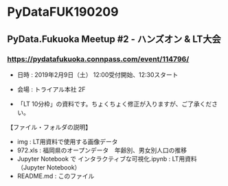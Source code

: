 # PyDataFUK190209

## PyData.Fukuoka Meetup #2 - ハンズオン & LT大会
### https://pydatafukuoka.connpass.com/event/114796/

- 日時 : 2019年2月9日（土） 12:00受付開始、12:30スタート
- 会場 : トライアル本社 2F

- 「LT 10分枠」の資料です。ちょくちょく修正が入りますが、ご了承ください。

【ファイル・フォルダの説明】
 - img : LT用資料で使用する画像データ
 - 972.xls : 福岡県のオープンデータ　年齢別、男女別人口の推移
 - Jupyter Notebook で インタラクティブな可視化.ipynb : LT用資料（Jupyter Notebook）
 - README.md : このファイル
 
